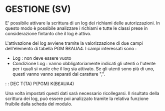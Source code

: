 # GESTIONE (SV)

E' possibile attivare la scrittura di un log dei richiami delle autorizzazioni. In questo modo è possibile analizzare i richiami e tutte le classi prese in considerazione fintanto che il log è attivo.

L'attivazione del log avviene tramite la valorizzazione di due campi dell'elemento di tabella PGM B£AUA4. I campi interessati sono : 
-  Log :  non deve essere vuoto
-  Condizione Log :  vanno obbligatoriamente indicati gli utenti o l'utente per i quali si vuole che il log sia attivato. Se gli utenti sono più di uno, questi vanno vanno separati dal carattere ",".

 :  : DEC T(TA) P(PGM) K(B£AUA4)

Una volta impostati questi dati sarà necessario ricollegarsi. Il risultato della scrittura dei log, può essere poi analizzato tramite la relativa funzione fruibile dalla scheda del modulo.


